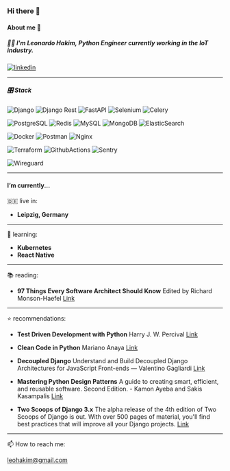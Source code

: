 ### Hi there 👋

#### About me 🚀

##### 🧑‍💻 I'm Leonardo Hakim, **Python Engineer** currently working in the IoT industry.

[![linkedin](https://img.shields.io/badge/LinkedIn-0077B5?style=for-the-badge&logo=linkedin&logoColor=white)](https://www.linkedin.com/in/leohakim/)

___

##### 🎛 Stack

![Django](https://img.shields.io/badge/Django-092E20?style=for-the-badge&logo=django&logoColor=green)
![Django Rest](https://img.shields.io/badge/DJANGO-REST-ff1709?style=for-the-badge&logo=django&logoColor=white&color=ff1709&labelColor=gray)
![FastAPI](https://img.shields.io/badge/fastapi-109989?style=for-the-badge&logo=FASTAPI&logoColor=white)
![Selenium](https://img.shields.io/badge/Selenium-43B02A?style=for-the-badge&logo=Selenium&logoColor=white)
![Celery](https://img.shields.io/badge/Celery-A9CC54?style=for-the-badge&logo=Celery&logoColor=white)


![PostgreSQL](https://img.shields.io/badge/PostgreSQL-316192?style=for-the-badge&logo=postgresql&logoColor=white)
![Redis](https://img.shields.io/badge/Redis-FF0000?style=for-the-badge&logo=redis&logoColor=white)
![MySQL](https://img.shields.io/badge/MySQL-E38E24?style=for-the-badge&logo=mysql&logoColor=black)
![MongoDB](https://img.shields.io/badge/MongoDB-4EA94B?style=for-the-badge&logo=mongodb&logoColor=white)
![ElasticSearch](https://img.shields.io/badge/ElasticSearch-E83E8C?style=for-the-badge&logo=elasticsearch&logoColor=white)

![Docker](https://img.shields.io/badge/Docker-2CA5E0?style=for-the-badge&logo=docker&logoColor=white)
![Postman](https://img.shields.io/badge/Postman-FF6C37?style=for-the-badge&logo=Postman&logoColor=white)
![Nginx](https://img.shields.io/badge/Nginx-009639?style=for-the-badge&logo=nginx&logoColor=white)

![Terraform](https://img.shields.io/badge/Terraform-844fba?style=for-the-badge&logo=Terraform&logoColor=white)
![GithubActions](https://img.shields.io/badge/Github%20Actions-2088FF?style=for-the-badge&logo=githubactions&logoColor=white)
![Sentry](https://img.shields.io/badge/Sentry-5E4576?style=for-the-badge&logo=sentry&logoColor=white)

![Wireguard](https://img.shields.io/badge/WireGuard-ae373a?style=for-the-badge&logo=WireGuard&logoColor=white)



___

#### I’m currently...

🇩🇪 live in: 

- **Leipzig, Germany**

---

🌱 learning: 

- **Kubernetes**
- **React Native**

---

📚 reading: 

- **97 Things Every Software Architect Should Know** Edited by Richard Monson-Haefel [Link](https://www.amazon.com/97-Things-Every-Software-Architect-Should-Know/dp/059652269X)

---

⭐️ recommendations:

- **Test Driven Development with Python** Harry J. W. Percival [Link](https://www.amazon.com/Test-Driven-Development-Python-Selenium-JavaScript/dp/1491958707)
            
- **Clean Code in Python** Mariano Anaya [Link](https://www.amazon.it/Clean-Code-Python-maintainable-efficient/dp/1800560214/)

- **Decoupled Django** Understand and Build Decoupled Django Architectures for JavaScript Front-ends — Valentino Gagliardi [Link](https://www.amazon.com/Decoupled-Django-Understand-Architectures-JavaScript/dp/1484271432/)

- **Mastering Python Design Patterns** A guide to creating smart, efficient, and reusable software. Second Edition. - Kamon Ayeba and Sakis Kasampalis [Link](https://www.amazon.com/-/es/Kamon-Ayeva/dp/1788837487/)

- **Two Scoops of Django 3.x** The alpha release of the 4th edition of Two Scoops of Django is out. With over 500 pages of material, you'll find best practices that will improve all your Django projects. [Link](https://www.feldroy.com/books/two-scoops-of-django-3-x)

___

📫 How to reach me: 

leohakim@gmail.com


<!--
**leohakim/leohakim** is a ✨ _special_ ✨ repository because its `README.md` (this file) appears on your GitHub profile.

Here are some ideas to get you started:

- 🔭 I’m currently working on ...
- 🌱 I’m currently learning ...
- 👯 I’m looking to collaborate on ...
- 🤔 I’m looking for help with ...
- 💬 Ask me about ...
- 📫 How to reach me: ...
- 😄 Pronouns: ...
- ⚡ Fun fact: ...
-->
